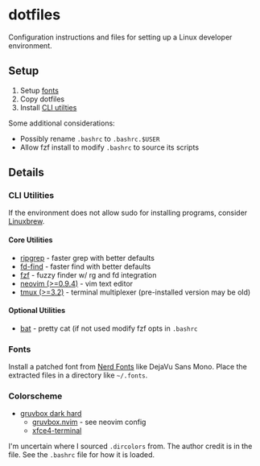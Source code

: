 # dotfiles
Configuration instructions and files for setting up a Linux developer environment.

## Setup

1. Setup [fonts](#fonts)
2. Copy dotfiles
3. Install [CLI utilties](#cli-utilities)

Some additional considerations:
* Possibly rename `.bashrc` to `.bashrc.$USER`
* Allow fzf install to modify `.bashrc` to source its scripts

## Details

### CLI Utilities
If the environment does not allow sudo for installing programs, consider [Linuxbrew](https://docs.brew.sh/Homebrew-on-Linux).

#### Core Utilities

* [ripgrep](https://github.com/BurntSushi/ripgrep) - faster grep with better defaults
* [fd-find](https://github.com/sharkdp/fd) - faster find with better defaults
* [fzf](https://github.com/junegunn/fzf) - fuzzy finder w/ rg and fd integration
* [neovim (>=0.9.4)](https://github.com/neovim/neovim) - vim text editor
* [tmux (>=3.2)](https://github.com/tmux/tmux/wiki) - terminal multiplexer (pre-installed version may be old)

#### Optional Utilities

* [bat](https://github.com/sharkdp/bat) - pretty cat (if not used modify fzf opts in `.bashrc`

### Fonts
Install a patched font from [Nerd Fonts](https://www.nerdfonts.com/font-downloads) like DejaVu Sans Mono. Place the extracted files in a directory like `~/.fonts`.

### Colorscheme

* [gruvbox dark hard](https://github.com/morhetz/gruvbox)
  * [gruvbox.nvim](https://github.com/ellisonleao/gruvbox.nvim) - see neovim config
  * [xfce4-terminal](https://github.com/morhetz/gruvbox-contrib/blob/master/xfce4-terminal/gruvbox-dark-hard.theme)

I'm uncertain where I sourced `.dircolors` from. The author credit is in the file. See the `.bashrc` file for how it is loaded.
